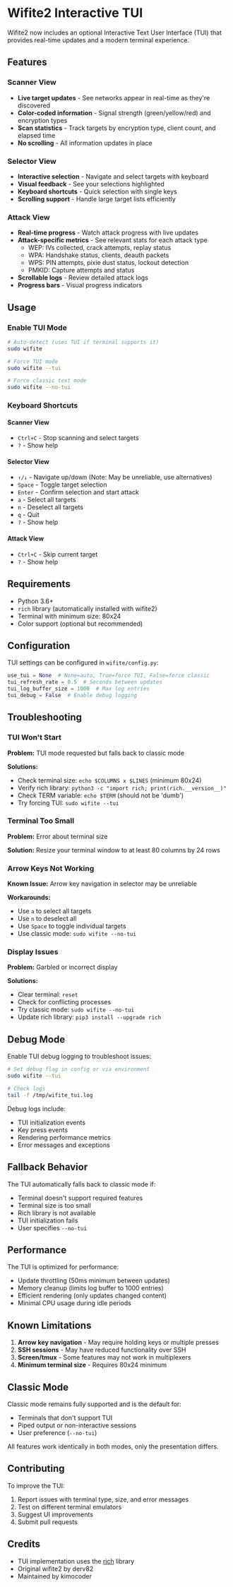 # Wifite2 Interactive TUI

Wifite2 now includes an optional Interactive Text User Interface (TUI) that provides real-time updates and a modern terminal experience.

## Features

### Scanner View
- **Live target updates** - See networks appear in real-time as they're discovered
- **Color-coded information** - Signal strength (green/yellow/red) and encryption types
- **Scan statistics** - Track targets by encryption type, client count, and elapsed time
- **No scrolling** - All information updates in place

### Selector View
- **Interactive selection** - Navigate and select targets with keyboard
- **Visual feedback** - See your selections highlighted
- **Keyboard shortcuts** - Quick selection with single keys
- **Scrolling support** - Handle large target lists efficiently

### Attack View
- **Real-time progress** - Watch attack progress with live updates
- **Attack-specific metrics** - See relevant stats for each attack type
  - WEP: IVs collected, crack attempts, replay status
  - WPA: Handshake status, clients, deauth packets
  - WPS: PIN attempts, pixie dust status, lockout detection
  - PMKID: Capture attempts and status
- **Scrollable logs** - Review detailed attack logs
- **Progress bars** - Visual progress indicators

## Usage

### Enable TUI Mode

```bash
# Auto-detect (uses TUI if terminal supports it)
sudo wifite

# Force TUI mode
sudo wifite --tui

# Force classic text mode
sudo wifite --no-tui
```

### Keyboard Shortcuts

#### Scanner View
- `Ctrl+C` - Stop scanning and select targets
- `?` - Show help

#### Selector View
- `↑/↓` - Navigate up/down (Note: May be unreliable, use alternatives)
- `Space` - Toggle target selection
- `Enter` - Confirm selection and start attack
- `a` - Select all targets
- `n` - Deselect all targets
- `q` - Quit
- `?` - Show help

#### Attack View
- `Ctrl+C` - Skip current target
- `?` - Show help

## Requirements

- Python 3.6+
- `rich` library (automatically installed with wifite2)
- Terminal with minimum size: 80x24
- Color support (optional but recommended)

## Configuration

TUI settings can be configured in `wifite/config.py`:

```python
use_tui = None  # None=auto, True=force TUI, False=force classic
tui_refresh_rate = 0.5  # Seconds between updates
tui_log_buffer_size = 1000  # Max log entries
tui_debug = False  # Enable debug logging
```

## Troubleshooting

### TUI Won't Start

**Problem:** TUI mode requested but falls back to classic mode

**Solutions:**
- Check terminal size: `echo $COLUMNS x $LINES` (minimum 80x24)
- Verify rich library: `python3 -c "import rich; print(rich.__version__)"`
- Check TERM variable: `echo $TERM` (should not be 'dumb')
- Try forcing TUI: `sudo wifite --tui`

### Terminal Too Small

**Problem:** Error about terminal size

**Solution:** Resize your terminal window to at least 80 columns by 24 rows

### Arrow Keys Not Working

**Known Issue:** Arrow key navigation in selector may be unreliable

**Workarounds:**
- Use `a` to select all targets
- Use `n` to deselect all
- Use `Space` to toggle individual targets
- Use classic mode: `sudo wifite --no-tui`

### Display Issues

**Problem:** Garbled or incorrect display

**Solutions:**
- Clear terminal: `reset`
- Check for conflicting processes
- Try classic mode: `sudo wifite --no-tui`
- Update rich library: `pip3 install --upgrade rich`

## Debug Mode

Enable TUI debug logging to troubleshoot issues:

```bash
# Set debug flag in config or via environment
sudo wifite --tui

# Check logs
tail -f /tmp/wifite_tui.log
```

Debug logs include:
- TUI initialization events
- Key press events
- Rendering performance metrics
- Error messages and exceptions

## Fallback Behavior

The TUI automatically falls back to classic mode if:
- Terminal doesn't support required features
- Terminal size is too small
- Rich library is not available
- TUI initialization fails
- User specifies `--no-tui`

## Performance

The TUI is optimized for performance:
- Update throttling (50ms minimum between updates)
- Memory cleanup (limits log buffer to 1000 entries)
- Efficient rendering (only updates changed content)
- Minimal CPU usage during idle periods

## Known Limitations

1. **Arrow key navigation** - May require holding keys or multiple presses
2. **SSH sessions** - May have reduced functionality over SSH
3. **Screen/tmux** - Some features may not work in multiplexers
4. **Minimum terminal size** - Requires 80x24 minimum

## Classic Mode

Classic mode remains fully supported and is the default for:
- Terminals that don't support TUI
- Piped output or non-interactive sessions
- User preference (`--no-tui`)

All features work identically in both modes, only the presentation differs.

## Contributing

To improve the TUI:
1. Report issues with terminal type, size, and error messages
2. Test on different terminal emulators
3. Suggest UI improvements
4. Submit pull requests

## Credits

- TUI implementation uses the [rich](https://github.com/Textualize/rich) library
- Original wifite2 by derv82
- Maintained by kimocoder

